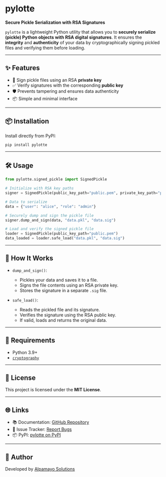 # pylotte

**Secure Pickle Serialization with RSA Signatures**

`pylotte` is a lightweight Python utility that allows you to **securely serialize (pickle) Python objects with RSA digital signatures**. It ensures the **integrity** and **authenticity** of your data by cryptographically signing pickled files and verifying them before loading.

---

## ✨ Features

- 🔐 Sign pickle files using an RSA **private key**
- ✅ Verify signatures with the corresponding **public key**
- 🛡️ Prevents tampering and ensures data authenticity
- 📦 Simple and minimal interface

---

## 📦 Installation

Install directly from PyPI:

```bash
pip install pylotte
```

---

## 🛠 Usage

```python
from pylotte.signed_pickle import SignedPickle

# Initialize with RSA key paths
signer = SignedPickle(public_key_path="public.pem", private_key_path="private.pem")

# Data to serialize
data = {"user": "alice", "role": "admin"}

# Securely dump and sign the pickle file
signer.dump_and_sign(data, "data.pkl", "data.sig")

# Load and verify the signed pickle file
loader = SignedPickle(public_key_path="public.pem")
data_loaded = loader.safe_load("data.pkl", "data.sig")
```

---

## 🔐 How It Works

- `dump_and_sign()`:
  - Pickles your data and saves it to a file.
  - Signs the file contents using an RSA private key.
  - Stores the signature in a separate `.sig` file.

- `safe_load()`:
  - Reads the pickled file and its signature.
  - Verifies the signature using the RSA public key.
  - If valid, loads and returns the original data.

---

## 🔧 Requirements

- Python 3.9+
- [`cryptography`](https://pypi.org/project/cryptography/)

---

## 📄 License

This project is licensed under the **MIT License**.

---

## 🌐 Links

- 📚 Documentation: [GitHub Repository](https://github.com/alpamayo-solutions/pylotte)
- 🐛 Issue Tracker: [Report Bugs](https://github.com/alpamayo-solutions/pylotte/issues)
- 📦 PyPI: [pylotte on PyPI](https://pypi.org/project/pylotte)

---

## 👤 Author

Developed by [Alpamayo Solutions](mailto:info@alpamayo-solutions.com)
